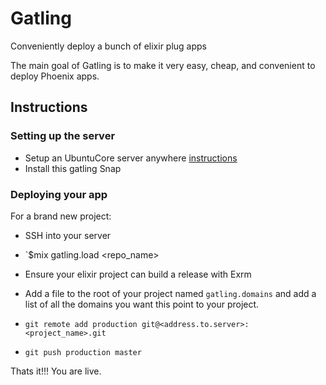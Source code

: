 # Gatling

Conveniently deploy a bunch of elixir plug apps

The main goal of Gatling is to make it very easy, cheap, and convenient 
to deploy Phoenix apps.

## Instructions

### Setting up the server

- Setup an UbuntuCore server anywhere [instructions](https://feliciano.tech/blog/running-ubuntu-snappy-core-on-linode/)
- Install this gatling Snap

### Deploying your app

For a brand new project:

- SSH into your server
- `$mix gatling.load <repo_name>

- Ensure your elixir project can build a release with Exrm
- Add a file to the root of your project named `gatling.domains` and
add a list of all the domains you want this point to your project.
- `git remote add production git@<address.to.server>:<project_name>.git`
- `git push production master`

Thats it!!! You are live.

